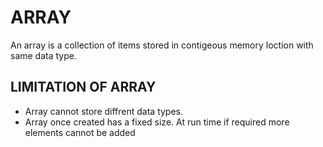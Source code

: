 
# ARRAY

An array is a collection of items stored in contigeous memory loction with same data type.

<h2>LIMITATION OF ARRAY</h2>
<ul>
<li> Array cannot store diffrent data types.
<li> Array once created has a fixed size. At run time if required more elements cannot be added 

